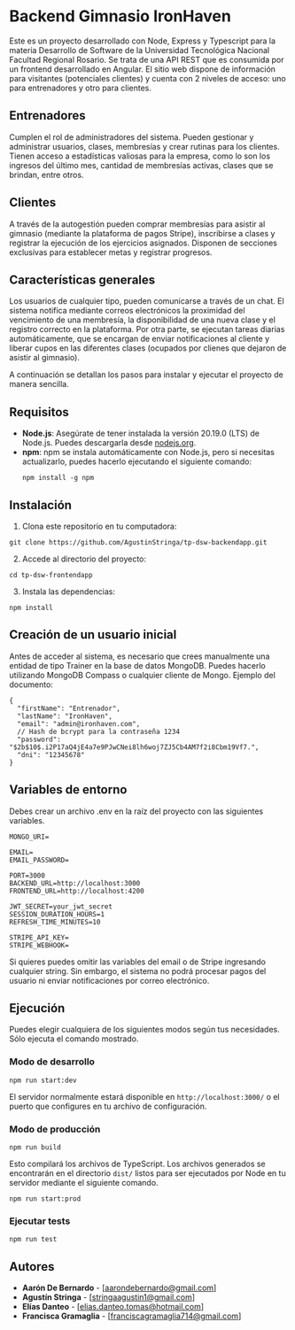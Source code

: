# Backend Gimnasio IronHaven

Este es un proyecto desarrollado con Node, Express y Typescript para la materia Desarrollo de Software de la Universidad Tecnológica Nacional Facultad Regional Rosario.
Se trata de una API REST que es consumida por un frontend desarrollado en Angular. El sitio web dispone de información para visitantes (potenciales clientes) y cuenta con 2 niveles de acceso: uno para entrenadores y otro para clientes.

## Entrenadores

Cumplen el rol de administradores del sistema. Pueden gestionar y administrar usuarios, clases, membresías y crear rutinas para los clientes. Tienen acceso a estadísticas valiosas para la empresa, como lo son los ingresos del último mes, cantidad de membresías activas, clases que se brindan, entre otros.

## Clientes

A través de la autogestión pueden comprar membresías para asistir al gimnasio (mediante la plataforma de pagos Stripe), inscribirse a clases y registrar la ejecución de los ejercicios asignados. Disponen de secciones exclusivas para establecer metas y registrar progresos.

## Características generales

Los usuarios de cualquier tipo, pueden comunicarse a través de un chat. El sistema notifica mediante correos electrónicos la proximidad del vencimiento de una membresía, la disponibilidad de una nueva clase y el registro correcto en la plataforma. Por otra parte, se ejecutan tareas diarias automáticamente, que se encargan de enviar notificaciones al cliente y liberar cupos en las diferentes clases (ocupados por clienes que dejaron de asistir al gimnasio).

A continuación se detallan los pasos para instalar y ejecutar el proyecto de manera sencilla.

## Requisitos

- **Node.js**: Asegúrate de tener instalada la versión 20.19.0 (LTS) de Node.js. Puedes descargarla desde [nodejs.org](https://nodejs.org/).
- **npm**: npm se instala automáticamente con Node.js, pero si necesitas actualizarlo, puedes hacerlo ejecutando el siguiente comando:
  ```
  npm install -g npm
  ```

## Instalación

1. Clona este repositorio en tu computadora:

```
git clone https://github.com/AgustinStringa/tp-dsw-backendapp.git
```

2. Accede al directorio del proyecto:

```
cd tp-dsw-frontendapp
```

3. Instala las dependencias:

```
npm install
```

## Creación de un usuario inicial

Antes de acceder al sistema, es necesario que crees manualmente una entidad de tipo Trainer en la base de datos MongoDB. Puedes hacerlo utilizando MongoDB Compass o cualquier cliente de Mongo.
Ejemplo del documento:

```
{
  "firstName": "Entrenador",
  "lastName": "IronHaven",
  "email": "admin@ironhaven.com",
  // Hash de bcrypt para la contraseña 1234
  "password": "$2b$10$.i2P17aQ4jE4a7e9PJwCNei8lh6woj7ZJ5Cb4AM7f2i8Cbm19Vf7.",
  "dni": "12345678"
}
```

## Variables de entorno

Debes crear un archivo .env en la raíz del proyecto con las siguientes variables.

```
MONGO_URI=

EMAIL=
EMAIL_PASSWORD=

PORT=3000
BACKEND_URL=http://localhost:3000
FRONTEND_URL=http://localhost:4200

JWT_SECRET=your_jwt_secret
SESSION_DURATION_HOURS=1
REFRESH_TIME_MINUTES=10

STRIPE_API_KEY=
STRIPE_WEBHOOK=
```

Si quieres puedes omitir las variables del email o de Stripe ingresando cualquier string. Sin embargo, el sistema no podrá procesar pagos del usuario ni enviar notificaciones por correo electrónico.

## Ejecución

Puedes elegir cualquiera de los siguientes modos según tus necesidades. Sólo ejecuta el comando mostrado.

### Modo de desarrollo

```
npm run start:dev
```

El servidor normalmente estará disponible en `http://localhost:3000/` o el puerto que configures en tu archivo de configuración.

### Modo de producción

```
npm run build
```

Esto compilará los archivos de TypeScript. Los archivos generados se encontrarán en el directorio `dist/` listos para ser ejecutados por Node en tu servidor mediante el siguiente comando.

```
npm run start:prod
```

### Ejecutar tests

```
npm run test
```

## Autores

- **Aarón De Bernardo** - [aarondebernardo@gmail.com]
- **Agustín Stringa** - [stringaagustin1@gmail.com]
- **Elías Danteo** - [elias.danteo.tomas@hotmail.com]
- **Francisca Gramaglia** - [franciscagramaglia714@gmail.com]
